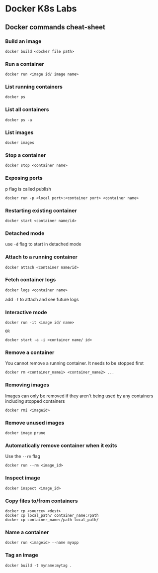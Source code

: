 # Docker K8s Labs

## Docker commands cheat-sheet

### Build an image

```shell
docker build <docker file path>
```

### Run a container

```shell
docker run <image id/ image name>
```

### List running containers

```shell
docker ps
```

### List all containers

```shell
docker ps -a
```

### List images

```shell
docker images
```

### Stop a container

```shell
docker stop <container name>
```

### Exposing ports

p flag is called publish

```shell
docker run -p <local port>:<container port> <container name>
```

### Restarting existing container

```shell
docker start <container name/id>
```

### Detached mode

use `-d` flag to start in detached mode

### Attach to a running container

```shell
docker attach <container name/id>
```

### Fetch container logs

```shell
docker logs <container name>
```

add `-f` to attach and see future logs

### Interactive mode

```shell
docker run -it <image id/ name>

OR

docker start -a -i <container name/ id>
```

### Remove a container

You cannot remove a running container. It needs to be stopped first

```shell
docker rm <container_name1> <container_name2> ...
```

### Removing images

Images can only be removed if they aren't being used by any containers including stopped containers

```shell
docker rmi <imageid>
```

### Remove unused images

```shell
docker image prune
```

### Automatically remove container when it exits

Use the `--rm` flag

```shell
docker run --rm <image_id>
```

### Inspect image

```shell
docker inspect <image_id>
```

### Copy files to/from containers

```shell
docker cp <source> <dest>
docker cp local_path/ container_name:/path
docker cp container_name:/path local_path/
```

### Name a container

```shell
docker run <imageid> --name myapp
```

### Tag an image

```shell
docker build -t myname:mytag .
```
